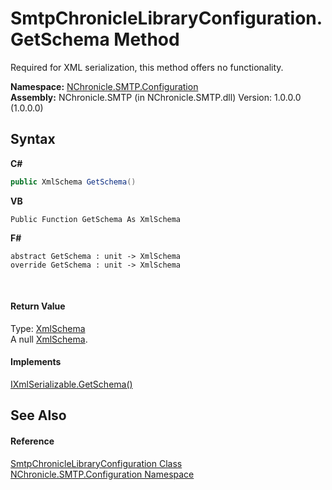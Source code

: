 # SmtpChronicleLibraryConfiguration.GetSchema Method 
 

Required for XML serialization, this method offers no functionality.

**Namespace:**&nbsp;<a href="N_NChronicle_SMTP_Configuration.md">NChronicle.SMTP.Configuration</a><br />**Assembly:**&nbsp;NChronicle.SMTP (in NChronicle.SMTP.dll) Version: 1.0.0.0 (1.0.0.0)

## Syntax

**C#**<br />
``` C#
public XmlSchema GetSchema()
```

**VB**<br />
``` VB
Public Function GetSchema As XmlSchema
```

**F#**<br />
``` F#
abstract GetSchema : unit -> XmlSchema 
override GetSchema : unit -> XmlSchema 
```

<br />

#### Return Value
Type: <a href="http://msdn2.microsoft.com/en-us/library/9ta3w88s" target="_blank">XmlSchema</a><br />A null <a href="http://msdn2.microsoft.com/en-us/library/9ta3w88s" target="_blank">XmlSchema</a>.

#### Implements
<a href="http://msdn2.microsoft.com/en-us/library/6f7z1347" target="_blank">IXmlSerializable.GetSchema()</a><br />

## See Also


#### Reference
<a href="T_NChronicle_SMTP_Configuration_SmtpChronicleLibraryConfiguration.md">SmtpChronicleLibraryConfiguration Class</a><br /><a href="N_NChronicle_SMTP_Configuration.md">NChronicle.SMTP.Configuration Namespace</a><br />
